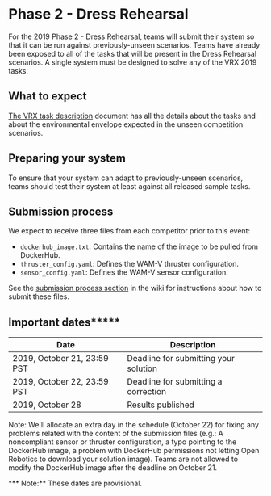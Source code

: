 # Phase 2 - Dress Rehearsal


For the 2019 Phase 2 - Dress Rehearsal, teams will submit their system so that it can be run against previously-unseen scenarios.
Teams have already been exposed to all of the tasks that will be present in the Dress Rehearsal scenarios.
A single system must be designed to solve any of the VRX 2019 tasks.

## What to expect

[The VRX task description](https://bitbucket.org/osrf/vrx/wiki/documentation) document has all the details about the tasks and about the environmental envelope expected in the unseen competition scenarios.

## Preparing your system

To ensure that your system can adapt to previously-unseen scenarios, teams should test their system at least against all released sample tasks.

## Submission process

We expect to receive three files from each competitor prior to this event: 

* `dockerhub_image.txt`: Contains the name of the image to be pulled from DockerHub.
* `thruster_config.yaml`: Defines the WAM-V thruster configuration.
* `sensor_config.yaml`: Defines the WAM-V sensor configuration.

See the [submission process section](https://bitbucket.org/osrf/vrx/wiki/submission_process) in the wiki for instructions about how to submit these files.

## Important dates*****

| Date                          | Description                            |
|-------------------------------|----------------------------------------|
| 2019, October   21, 23:59 PST | Deadline for submitting your solution  |
| 2019, October   22, 23:59 PST | Deadline for submitting a correction   |
| 2019, October   28            | Results published                      |

Note: We'll allocate an extra day in the schedule (October 22) for fixing any problems related with the content of the submission files (e.g.: A noncompliant sensor or thruster configuration, a typo pointing to the DockerHub image, a problem with DockerHub permissions not letting Open Robotics to download your solution image). Teams are not allowed to modify the DockerHub image after the deadline on October 21.

*** Note:** These dates are provisional.